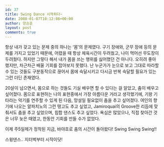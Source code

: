 ```yaml
---
id: 37
title: Swing Dance 시작하다~
date: 2008-01-07T10:12:08+00:00
author: 양승훈
layout: post
comments: true
---
```

항상 내가 갖고 있는 문제 중의 하나는 &#8216;몸&#8217;의 문제였다. 구기 장애와, 군무 장애 등의 문제를 가지고 있었기 때문에, 어렸을 때 항상 체육시간이 두려웠고, 나이 먹어선 무도장이 두려웠다. 하지만 그렇다 해서 내가 몸을 쓰는 행위를 싫어했던 건 아니다. 오히려 좋아했지만, 차근차근 배울 기회를 잡아보지 못했다. 난 누군가가 눈으로 보고 그대로 따라할 수 있는 것들도 구분동작으로 끊어서 몸에 숙달시키고 다시금 반복 숙달할 필요가 있는 그런 더딘 존재였다.

20살이 넘으면서, 몸으로 하는 것들도 기실 배우면 할 수 있다는 걸 알았고, 춤이 배우고 싶어졌다. 몸으로 표현하는 나의 표현중에서 가장 아름다운 거라고 생각했기에, 기왕 기타라는 악기를 연주할 수 있게 된 다음, 망설일 필요없이 춤을 추고 싶어졌다. 여인의 향기에 나오는 알파치노의 그런 탱고도 추고 싶었고, Jamiroquai의 Groove한 리듬에 맞춰서도 춤을 추고 싶었으며, 힙합 댄스도 추고 싶었다. 욕심은 많았으나, 직접 찾아간 것은 너무 늦은 때였고, 한동안 기회를 만들 수가 없었다.

이제 주5일제가 정착된 지금, 바야흐로 춤의 시간이 돌아왔다! Swing Swing Swing!!

스윙댄스.. 지터벅부터 시작이닷!
